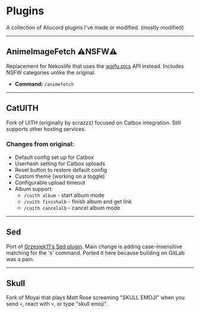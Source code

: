 # Plugins

A collection of Aliucord plugins I've made or modified. (mostly modified)

---

## AnimeImageFetch ⚠️NSFW⚠️

Replacement for Nekoslife that uses the [waifu.pics](https://waifu.pics) API instead. Includes NSFW categories unlike the original.

- **Command:** `/animefetch`

---

## CatUITH

Fork of UITH (originally by scrazzz) focused on Catbox integration. Still supports other hosting services.

### Changes from original:
- Default config set up for Catbox
- Userhash setting for Catbox uploads
- Reset button to restore default config
- Custom theme (working on a toggle)
- Configurable upload timeout
- Album support:
  - `/cuith album` - start album mode
  - `/cuith finishalb` - finish album and get link
  - `/cuith cancelalb` - cancel album mode

---

## Sed

Port of [Grzesiek11's Sed plugin](https://gitlab.com/Grzesiek11/sed-aliucord-plugin). Main change is adding case-insensitive matching for the 's' command. Ported it here because building on GitLab was a pain.

---

## Skull

Fork of Moyai that plays Matt Rose screaming "SKULL EMOJI" when you send 💀, react with 💀, or type "skull emoji".
